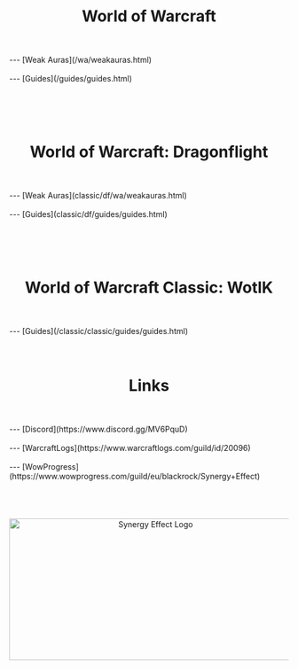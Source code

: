 <h1 style="text-align-last: center">World of Warcraft</h1>
<br/><br/>
--- [Weak Auras](/wa/weakauras.html)
<br/><br/>
--- [Guides](/guides/guides.html)
<br/><br/><br/><br/><br/>
<h1 style="text-align-last: center">World of Warcraft: Dragonflight</h1>
<br/><br/>
--- [Weak Auras](classic/df/wa/weakauras.html)
<br/><br/>
--- [Guides](classic/df/guides/guides.html)
<br/><br/><br/><br/><br/>
<h1 style="text-align-last: center">World of Warcraft Classic: WotlK</h1>
<br/><br/>
--- [Guides](/classic/classic/guides/guides.html)
<br/><br/><br/>
<h1 style="text-align-last: center">Links</h1>
<br/><br/>
--- [Discord](https://www.discord.gg/MV6PquD)
<br/><br/>
--- [WarcraftLogs](https://www.warcraftlogs.com/guild/id/20096)
<br/><br/>
--- [WowProgress](https://www.wowprogress.com/guild/eu/blackrock/Synergy+Effect)
<br/><br/>
<br/><br/><br/>
<div align="center">
    <img src="https://i.imgur.com/nR3YuZq.jpg" alt="Synergy Effect Logo" width="512" height="256">
</div>
